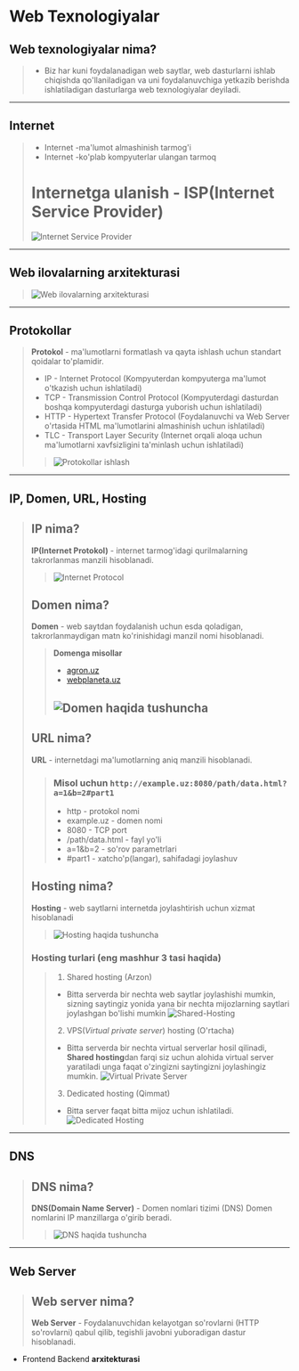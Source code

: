 # Web Texnologiyalar

## Web texnologiyalar nima?
> * Biz har kuni foydalanadigan web saytlar, web dasturlarni ishlab chiqishda qo'llaniladigan va uni foydalanuvchiga yetkazib berishda ishlatiladigan dasturlarga web texnologiyalar deyiladi. 
---------
## Internet
> * Internet -ma'lumot almashinish tarmog'i
> * Internet -ko'plab kompyuterlar ulangan tarmoq
> # Internetga ulanish - ISP(Internet Service Provider)
> ![Internet Service Provider](isp.jpg)
---------
## Web ilovalarning arxitekturasi
> ![Web ilovalarning arxitekturasi](web-arxitektura.jpg)
---------
## Protokollar
> **Protokol** - ma'lumotlarni formatlash va qayta ishlash uchun standart qoidalar to'plamidir.
> * IP - Internet Protocol (Kompyuterdan kompyuterga ma'lumot o'tkazish uchun ishlatiladi)
> * TCP - Transmission Control Protocol (Kompyuterdagi dasturdan boshqa kompyuterdagi dasturga yuborish uchun ishlatiladi)
> * HTTP - Hypertext Transfer Protocol (Foydalanuvchi va Web Server o'rtasida HTML ma'lumotlarini almashinish uchun ishlatiladi)
> * TLC - Transport Layer Security (Internet orqali aloqa uchun ma'lumotlarni xavfsizligini ta'minlash uchun ishlatiladi)
> > ![Protokollar ishlash](protokol.png)
---------
## IP, Domen, URL, Hosting
> ## IP nima?
> **IP(Internet Protokol)** - internet tarmog'idagi qurilmalarning takrorlanmas manzili hisoblanadi.
> > ![Internet Protocol](ip-nima.jpg)
> ## Domen nima?
> **Domen** - web saytdan foydalanish uchun esda qoladigan, takrorlanmaydigan matn ko'rinishidagi manzil nomi hisoblanadi.
> > **Domenga misollar**
> > * [agron.uz](https://agron.uz)
> > * [webplaneta.uz](https://webplaneta.uz)
> > ## ![Domen haqida tushuncha](domen.jpg)
> ## URL nima?
> **URL** - internetdagi ma'lumotlarning aniq manzili hisoblanadi.
> > ### Misol uchun `http://example.uz:8080/path/data.html?a=1&b=2#part1`
> > * http - protokol nomi
> > * example.uz - domen nomi
> > * 8080 - TCP port
> > * /path/data.html - fayl yo'li
> > * a=1&b=2 - so'rov parametrlari
> > * #part1 - xatcho'p(langar), sahifadagi joylashuv
> ## Hosting nima?
> **Hosting** - web saytlarni internetda joylashtirish uchun xizmat hisoblanadi
> > ![Hosting haqida tushuncha](hosting.jpg)
> ### Hosting turlari (eng mashhur 3 tasi haqida)
> > 1. Shared hosting (Arzon)
> >   * Bitta serverda bir nechta web saytlar joylashishi mumkin, sizning saytingiz yonida yana bir nechta mijozlarning saytlari joylashgan bo'lishi mumkin
> > ![Shared-Hosting](shared-hosting.jpg)
> > 2. VPS(*Virtual private server*) hosting (O'rtacha)
> >   * Bitta serverda bir nechta virtual serverlar hosil qilinadi, **Shared hosting**dan farqi siz uchun alohida virtual server yaratiladi unga faqat o'zingizni saytingizni joylashingiz mumkin.
> > ![Virtual Private Server](VPS-hosting.jpg)
> > 3. Dedicated hosting (Qimmat)
> >   * Bitta server faqat bitta mijoz uchun ishlatiladi.
> > ![Dedicated Hosting](Dedicated-hosting.jpg)
---------
## DNS
> ## DNS nima?
> **DNS(Domain Name Server)** - Domen nomlari tizimi (DNS) Domen nomlarini IP manzillarga o'girib beradi.
> > ![DNS haqida tushuncha](DNS.jpg)
---------
## Web Server
> ## Web server nima?
> **Web Server** - Foydalanuvchidan kelayotgan so'rovlarni (HTTP so'rovlarni) qabul qilib, tegishli javobni yuboradigan dastur hisoblanadi.
- Frontend Backend **arxitekturasi**
